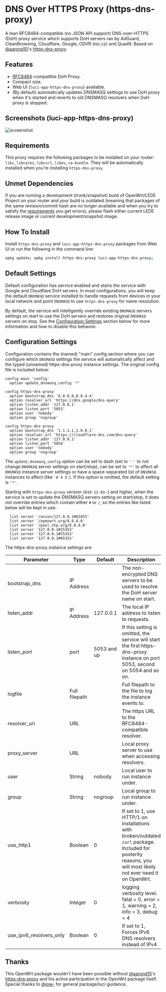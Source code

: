 # DNS Over HTTPS Proxy (https-dns-proxy)

A lean RFC8484-compatible (no JSON API support) DNS-over-HTTPS (DoH) proxy service which supports DoH servers ran by AdGuard, CleanBrowsing, Cloudflare, Google, ODVR (nic.cz) and Quad9. Based on [@aarond10](https://github.com/aarond10)'s [https-dns-proxy](https://github.com/aarond10/https_dns_proxy).

## Features

- [RFC8484](https://tools.ietf.org/html/rfc8484)-compatible DoH Proxy.
- Compact size.
- Web UI (```luci-app-https-dns-proxy```) available.
- (By default) automatically updates DNSMASQ settings to use DoH proxy when it's started and reverts to old DNSMASQ resolvers when DoH proxy is stopped.

## Screenshots (luci-app-https-dns-proxy)

![screenshot](https://cdn.jsdelivr.net/gh/stangri/openwrt_packages@master/screenshots/https-dns-proxy/screenshot01.png "https-dns-proxy screenshot")

## Requirements

This proxy requires the following packages to be installed on your router: ```libc```, ```libcares```, ```libcurl```, ```libev```, ```ca-bundle```. They will be automatically installed when you're installing ```https-dns-proxy```.

## Unmet Dependencies

If you are running a development (trunk/snapshot) build of OpenWrt/LEDE Project on your router and your build is outdated (meaning that packages of the same revision/commit hash are no longer available and when you try to satisfy the [requirements](#requirements) you get errors), please flash either current LEDE release image or current development/snapshot image.

## How To Install

Install ```https-dns-proxy``` and ```luci-app-https-dns-proxy``` packages from Web UI or run the following in the command line:

```sh
opkg update; opkg install https-dns-proxy luci-app-https-dns-proxy;
```

## Default Settings

Default configuration has service enabled and starts the service with Google and Cloudflare DoH servers. In most configurations, you will keep the default ```DNSMASQ``` service installed to handle requests from devices in your local network and point ```DNSMASQ``` to use ```https-dns-proxy``` for name resolution.

By default, the service will intelligently override existing ```DNSMASQ``` servers settings on start to use the DoH servers and restores original ```DNSMASQ``` servers on stop. See the [Configuration Settings](#configuration-settings) section below for more information and how to disable this behavior.

## Configuration Settings

Configuration contains the (named) "main" config section where you can configure which ```DNSMASQ``` settings the service will automatically affect and the typed (unnamed) https-dns-proxy instance settings. The original config file is included below:

```text
config main 'config'
  option update_dnsmasq_config '*'

config https-dns-proxy
  option bootstrap_dns '8.8.8.8,8.8.4.4'
  option resolver_url 'https://dns.google/dns-query'
  option listen_addr '127.0.0.1'
  option listen_port '5053'
  option user 'nobody'
  option group 'nogroup'

config https-dns-proxy
  option bootstrap_dns '1.1.1.1,1.0.0.1'
  option resolver_url 'https://cloudflare-dns.com/dns-query'
  option listen_addr '127.0.0.1'
  option listen_port '5054'
  option user 'nobody'
  option group 'nogroup'
```

The ```update_dnsmasq_config``` option can be set to dash (set to ```'-'``` to not change ```DNSMASQ``` server settings on start/stop), can be set to ```'*'``` to affect all ```DNSMASQ``` instance server settings or have a space-separated list of ```DNSMASQ``` instances to affect (like ```'0 4 5'```). If this option is omitted, the default setting is ```'*'```.

Starting with ```https-dns-proxy``` version ```2019-12-03-3``` and higher, when the service is set to update the DNSMASQ servers setting on start/stop, it does not override entries which contain either ```#``` or ```/```, so the entries like listed below will be kept in use:

```test
  list server '/onion/127.0.0.1#65453'
  list server '/openwrt.org/8.8.8.8'
  list server '/pool.ntp.org/8.8.8.8'
  list server '127.0.0.1#15353'
  list server '127.0.0.1#55353'
  list server '127.0.0.1#65353'
```

The https-dns-proxy instance settings are:

|Parameter|Type|Default|Description|
| --- | --- | --- | --- |
|bootstrap_dns|IP Address||The non-encrypted DNS servers to be used to resolve the DoH server name on start.|
|listen_addr|IP Address|127.0.0.1|The local IP address to listen to requests.|
|listen_port|port|5053 and up|If this setting is omitted, the service will start the first https-dns-proxy instance on port 5053, second on 5054 and so on.|
|logfile|Full filepath||Full filepath to the file to log the instance events to.|
|resolver_url|URL||The https URL to the RFC8484-compatible resolver.|
|proxy_server|URL||Local proxy server to use when accessing resolvers.|
|user|String|nobody|Local user to run instance under.|
|group|String|nogroup|Local group to run instance under.|
|use_http1|Boolean|0|If set to 1, use HTTP/1 on installations with broken/outdated ```curl``` package. Included for posterity reasons, you will most likely not ever need it on OpenWrt.|
|verbosity|Integer|0|logging verbosity level. fatal = 0, error = 1, warning = 2, info = 3, debug = 4|
|use_ipv6_resolvers_only|Boolean|0|If set to 1, Forces IPv6 DNS resolvers instead of IPv4|

## Thanks

This OpenWrt package wouldn't have been possible without [@aarond10](https://github.com/aarond10)'s [https-dns-proxy](https://github.com/aarond10/https_dns_proxy) and his active participation in the OpenWrt package itself. Special thanks to [@jow-](https://github.com/jow-) for general package/luci guidance.
